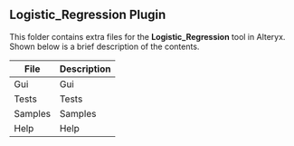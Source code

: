 ## Logistic_Regression Plugin

This folder contains extra files for the **Logistic_Regression** tool in Alteryx. Shown below is a brief description of the contents. 

| File               | Description                                       |
|--------------------|---------------------------------------------------|
| Gui                | Gui                                               |       
| Tests              | Tests                                             |
| Samples            | Samples                                           |
| Help               | Help                                              |